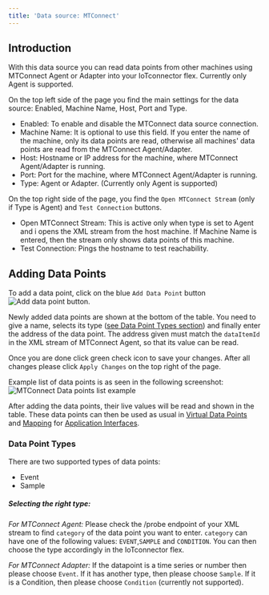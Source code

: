 ```yaml
---
title: 'Data source: MTConnect'
---
```


## Introduction

With this data source you can read data points from other machines using MTConnect Agent or Adapter into your IoTconnector flex. Currently only Agent is supported.

On the top left side of the page you find the main settings for the data source: Enabled, Machine Name, Host, Port and Type.

- Enabled: To enable and disable the MTConnect data source connection.
- Machine Name: It is optional to use this field. If you enter the name of the machine, only its data points are read, otherwise all machines' data points are read from the MTConnect Agent/Adapter.
- Host: Hostname or IP address for the machine, where MTConnect Agent/Adapter is running.
- Port: Port for the machine, where MTConnect Agent/Adapter is running.
- Type: Agent or Adapter. (Currently only Agent is supported)

On the top right side of the page, you find the `Open MTConnect Stream` (only if Type is Agent) and `Test Connection` buttons.

- Open MTConnect Stream: This is active only when type is set to Agent and i opens the XML stream from the host machine. If Machine Name is entered, then the stream only shows data points of this machine.
- Test Connection: Pings the hostname to test reachability.

## Adding Data Points

To add a data point, click on the blue `Add Data Point` button ![Add data point button](/img/datasource/addbutton.png).

Newly added data points are shown at the bottom of the table. You need to give a name, selects its type ([see Data Point Types section](MTConnectDataSource.md#data-point-types)) and finally enter the address of the data point. The address given must match the `dataItemId` in the XML stream of MTConnect Agent, so that its value can be read.

Once you are done click green check icon to save your changes. After all changes please click `Apply Changes` on the top right of the page.

Example list of data points is as seen in the following screenshot:
![MTConnect Data points list example](/img/datasource/mtconnect_datapoints_example.png)

After adding the data points, their live values will be read and shown in the table. These data points can then be used as usual in [Virtual Data Points](VirtualDataPoints.md) and [Mapping](Mapping.md) for [Application Interfaces](ApplicationInterface.md).

### Data Point Types

There are two supported types of data points:

- Event
- Sample

##### Selecting the right type:

_For MTConnect Agent:_
Please check the /probe endpoint of your XML stream to find `category` of the data point you want to enter. `category` can have one of the following values: `EVENT`,`SAMPLE` and `CONDITION`. You can then choose the type accordingly in the IoTconnector flex.

_For MTConnect Adapter:_
If the datapoint is a time series or number then please choose `Event`. If it has another type, then please choose `Sample`. If it is a Condition, then please choose `Condition` (currently not supported).
